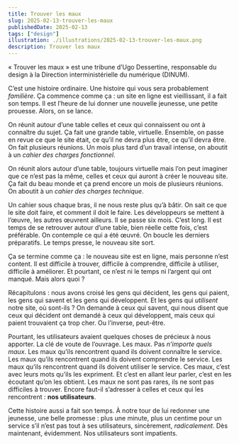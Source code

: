 ```yaml
---
title: Trouver les maux
slug: 2025-02-13-trouver-les-maux
publishedDate: 2025-02-13
tags: ["design"]
illustration: ./illustrations/2025-02-13-trouver-les-maux.png
description: Trouver les maux
---
```


<p class="fr-text--lead">«&nbsp;Trouver les maux&nbsp;» est une tribune d’Ugo Dessertine, responsable du design à la Direction interministérielle du numérique (DINUM).</p>

C’est une histoire ordinaire. Une histoire qui vous sera probablement *familière*. Ça commence comme ça&nbsp;: un site en ligne est vieillissant, il a fait son temps. Il est l’heure de lui donner une nouvelle jeunesse, une petite prouesse. Alors, on se lance.

On réunit autour d’une table celles et ceux qui connaissent ou ont à connaître du sujet. Ça fait une grande table, virtuelle. Ensemble, on passe en revue ce que le site était, ce qu’il ne devra plus être, ce qu’il devra être. On fait plusieurs réunions. Un mois plus tard d’un travail intense, on aboutit à un *cahier des charges fonctionnel*.

On réunit alors autour d’une table, toujours virtuelle mais l’on peut imaginer que ce n’est pas la même, celles et ceux qui auront à créer le nouveau site. Ça fait du beau monde et ça prend encore un mois de plusieurs réunions. On aboutit à un *cahier des charges technique*.

Un cahier sous chaque bras, il ne nous reste plus qu’à bâtir. On sait ce que le site doit faire, et comment il doit le faire. Les développeurs se mettent à l’œuvre, les autres œuvrent ailleurs. Il se passe six mois. C’est long. Il est temps de se retrouver autour d’une table, bien réelle cette fois, c’est préférable. On contemple ce qui a été œuvré. On boucle les derniers préparatifs. Le temps presse, le nouveau site sort.

Ça se termine comme ça&nbsp;: le nouveau site est en ligne, mais personne n’est content. Il est difficile à trouver, difficile à comprendre, difficile à utiliser, difficile à améliorer. Et pourtant, ce n’est ni le temps ni l’argent qui ont manqué. Mais alors quoi&nbsp;?

Récapitulons&nbsp;: nous avons croisé les gens qui décident, les gens qui paient, les gens qui savent et les gens qui développent. Et les gens qui *utilisent* notre site, où sont-ils&nbsp;? On demande à ceux qui savent, qui nous disent que ceux qui décident ont demandé à ceux qui développent, mais ceux qui paient trouvaient ça trop cher. Ou l’inverse, peut-être.

Pourtant, les utilisateurs avaient quelques choses de précieux à nous apporter. La clé de voute de l’ouvrage. Les maux. Pas *n’importe quels maux*. Les maux qu’ils rencontrent quand ils doivent connaître le service. Les maux qu’ils rencontrent quand ils doivent comprendre le service. Les maux qu’ils rencontrent quand ils doivent utiliser le service. Ces maux, c’est avec leurs mots qu’ils les expriment. Et c’est en allant leur parler, c’est en les écoutant qu’on les obtient. Les maux ne sont pas rares, ils ne sont pas difficiles à trouver. Encore faut-il s’adresser à celles et ceux qui les rencontrent&nbsp;: **nos utilisateurs**.

Cette histoire aussi a fait son temps. À notre tour de lui redonner une jeunesse, une belle promesse&nbsp;: plus une minute, plus un centime pour un service s’il n’est pas tout à ses utilisateurs, sincèrement, *radicalement*. Dès maintenant, évidemment. Nos utilisateurs sont impatients.
